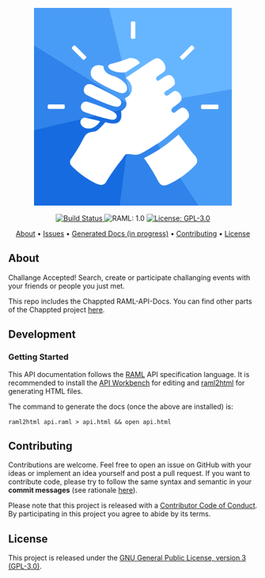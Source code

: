 <p align="center">
  <img src="https://raw.githubusercontent.com/Chappted/RAML-API-Docs/stable/icon.png"
      width=400 height=400 alt="Chappted Icon">
</p>

<p align="center">
    <a href="https://www.bitrise.io/app/<TODO>">
        <img src="https://www.bitrise.io/app/<TODO>.svg?token=<TODO>&branch=stable"
             alt="Build Status">
    </a>
    <img src="https://img.shields.io/badge/RAML-1.0-FFAC45.svg"
         alt="RAML: 1.0">
    <a href="https://github.com/Chappted/RAML-API-Docs/blob/stable/LICENSE.md">
        <img src="https://img.shields.io/badge/License-GPL--3.0-lightgrey.svg"
             alt="License: GPL-3.0">
    </a>
</p>

<p align="center">
    <a href="#about">About</a>
  • <a href="https://github.com/Chappted/RAML-API-Docs/issues">Issues</a>
  • <a href="#">Generated Docs (in progress)</a>
  • <a href="#contributing">Contributing</a>
  • <a href="#license">License</a>
</p>


## About

Challange Accepted! Search, create or participate challanging events with your friends or people you just met.

This repo includes the Chappted RAML-API-Docs. You can find other parts of the Chappted project [here](https://github.com/Chappted).


## Development

### Getting Started

This API documentation follows the [RAML](https://github.com/raml-org/raml-spec/blob/master/versions/raml-10/raml-10.md/) API specification language. It is recommended to install the [API Workbench](http://apiworkbench.com) for editing and [raml2html](https://github.com/raml2html/raml2html) for generating HTML files.

The command to generate the docs (once the above are installed) is:

```
raml2html api.raml > api.html && open api.html
```


## Contributing

Contributions are welcome. Feel free to open an issue on GitHub with your ideas or implement an idea yourself and post a pull request. If you want to contribute code, please try to follow the same syntax and semantic in your **commit messages** (see rationale [here](http://chris.beams.io/posts/git-commit/)).

Please note that this project is released with a [Contributor Code of Conduct](https://github.com/Chappted/RAML-API-Docs/blob/stable/CONDUCT.md). By participating in this project you agree to abide by its terms.


## License

This project is released under the [GNU General Public License, version 3 (GPL-3.0)](http://opensource.org/licenses/GPL-3.0).
